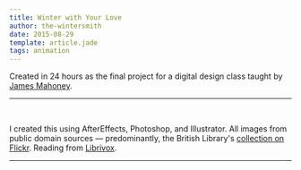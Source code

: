 ```yaml
---
title: Winter with Your Love
author: the-wintersmith
date: 2015-08-29
template: article.jade
tags: animation
---
```


Created in 24 hours as the final project for a digital design class taught by [James Mahoney](http://www.jamesmahoney.net/).  

---
<div class="youtube" id="Fg-Mnc_k1-Y"></div><br>

I created this using AfterEffects, Photoshop, and Illustrator.  All images from public domain sources — predominantly, the British Library's [collection on Flickr](https://www.flickr.com/photos/britishlibrary).  Reading from [Librivox](http://www.librivox.org).
  
---